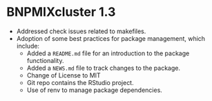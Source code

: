 # BNPMIXcluster 1.3
- Addressed check issues related to makefiles.
- Adoption of some best practices for package management, which include:
  - Added a `README.md` file for an introduction to the package functionality.
  - Added a `NEWS.md` file to track changes to the package.
  - Change of License to MIT
  - Git repo contains the RStudio project.
  - Use of renv to manage package dependencies.

